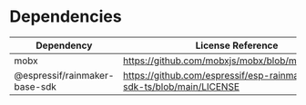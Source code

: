 # Dependencies

| Dependency                    | License Reference                                                       |
| ----------------------------- | ----------------------------------------------------------------------- |
| mobx                          | https://github.com/mobxjs/mobx/blob/main/LICENSE                        |
| @espressif/rainmaker-base-sdk | https://github.com/espressif/esp-rainmaker-app-sdk-ts/blob/main/LICENSE |

